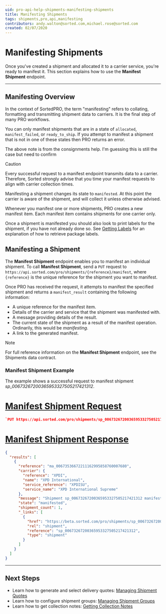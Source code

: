 ```yaml
---
uid: pro-api-help-shipments-manifesting-shipments
title: Manifesting Shipments
tags: shipments,pro,api,manifesting
contributors: andy.walton@sorted.com,michael.rose@sorted.com
created: 02/07/2020
---
```

# Manifesting Shipments

Once you've created a shipment and allocated it to a carrier service, you're ready to manifest it. This section explains how to <!--manifest shipments and how to view existing customer manifests --> use the **Manifest Shipment** endpoint.

---

## Manifesting Overview

In the context of SortedPRO, the term "manifesting" refers to collating, formatting and transmitting shipment data to carriers. It is the final step of many PRO workflows.

You can only manifest shipments that are in a state of `allocated`, `manifest_failed`, or `ready_to_ship`. If you attempt to manifest a shipment that is not in one of these states then PRO returns an error.

<span class="highlight">The above note is from the consignments help. I'm guessing this is still the case but need to confirm</span>

<!-- PRO has four endpoints that manifest shipments: 

* **Manifest Shipment** - Manifests the specified shipment.
* **Manifest Shipments**  - Manifests multiple shipments at once by providing a list of `{shipmentReferences}`. 
* **Manifest Shipments by Query**  - Manifests all shipments that meet a specified set of search criteria.
* **Manifest Shipments by Shipment Group** - Manifests all shipments within a specified shipment group. -->

> [!CAUTION]
>
> Every successful request to a manifest endpoint transmits data to a carrier. Therefore, Sorted strongly advise that <!-- you do not manifest shipments individually, and that -->you time your manifest requests to align with carrier collection times.

Manifesting a shipment changes its state to `manifested`. At this point the carrier is aware of the shipment, and will collect it unless otherwise advised. <!-- In order to prevent the shipment being shipped, you would need to cancel it. -->

<!-- >> [!NOTE]
>
> For more information on cancelling shipments, see the [Cancelling Shipments](/pro/api/shipments/cancelling_shipments.html) page. -->

Whenever you manifest one or more shipments, PRO creates a new manifest item. Each manifest item contains shipments for one carrier only. <!-- You can retrieve manifest items using the **Get Manifest** endpoint -->

Once a shipment is manifested you should also look to print labels for the shipment, if you have not already done so. See [Getting Labels](/pro/api/shipments/getting_shipment_labels.html) for an explanation of how to retrieve package labels.

<!-- ## Section Contents

* [Manifesting Shipments Manually](/pro/api/shipments/manifesting_shipments_manually.html) - Explains how to use the **Manifest Shipment** and **Manifest Shipments** endpoints to select the shipment to be manifested.
* [Manifesting Shipments by Query](/pro/api/shipments/manifesting_shipments_by_query.html) - Explains how to use the **Manifest Shipments by Query** endpoint to manifest only those shipment that meet a certain set of criteria.
* [Manifesting Shipments by Shipment Group](/pro/api/shipments/manifesting_shipments_by_shipment_group.html) - Explains how to use the **Manifest Shipments by Shipment Group** endpoint to manifest all shipments within a specified shipment group.
* [Getting Shipment Manifests](/pro/api/shipments/getting_shipment_manifests.html) - Explains how to use the **Get Manifest** endpoint to retrieve an existing manifest. -->

## Manifesting a Shipment

The **Manifest Shipment** endpoint enables you to manifest an individual shipment. To call **Manifest Shipment**, send a `PUT` request to `https://api.sorted.com/pro/shipments/{reference}/manifest`, where `{reference}` is the unique reference for the shipment you want to manifest.

Once PRO has received the request, it attempts to manifest the specified shipment and returns a `manifest_result` containing the following information:

* A unique reference for the manifest item.
* Details of the carrier and service that the shipment was manifested with.
* A message providing details of the result.
* The current state of the shipment as a result of the manifest operation. Ordinarily, this would be _manifesting_.
* A link to the generated manifest.

> [!NOTE]
>
>  For full reference information on the **Manifest Shipment** endpoint, see the Shipments data contract. 

### Manifest Shipment Example

The example shows a successful request to manifest shipment _sp_00673267200365953327505217421312_.

# [Manifest Shipment Request](#tab/manifest-shipment-request)

```json
`PUT https://api.sorted.com/pro/shipments/sp_00673267200365953327505217421312/manifest`
```

# [Manifest Shipment Response](#tab/manifest-shipment-response)

```json
{
  "results": [
    {
      "reference": "ma_00673536672211162995858760007680",
      "carrier": {
        "reference": "XPDI",
        "name": "XPD International",
        "service_reference": "XPDISU",
        "service_name": "XPD International Supreme"
      },
      "message": "Shipment sp_00673267200365953327505217421312 manifested with XDP Worldwide successfully",
      "state": "manifested",
      "shipment_count": 1,
      "_links": [
        {
          "href": "https://beta.sorted.com/pro/shipments/sp_00673267200365953327505217421312",
          "rel": "shipment",
          "reference": "sp_00673267200365953327505217421312",
          "type": "shipment"
        }
      ]
    }
  ]
}
```
---

## Next Steps

* Learn how to generate and select delivery quotes: [Managing Shipment Quotes](/pro/api/shipments/managing_shipment_quotes.html)
* Learn how to configure shipment groups: [Managing Shipment Groups](/pro/api/shipments/managing_shipment_groups.html) 
* Learn how to get collection notes: [Getting Collection Notes](/pro/api/shipments/getting_collection_notes.html)